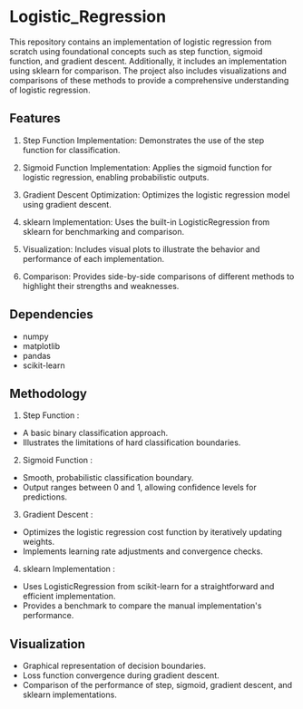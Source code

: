 # Logistic_Regression

This repository contains an implementation of logistic regression from scratch using foundational concepts such as step function, sigmoid function, and gradient descent. Additionally, it includes an implementation using sklearn for comparison. The project also includes visualizations and comparisons of these methods to provide a comprehensive understanding of logistic regression.

## Features

1. Step Function Implementation: Demonstrates the use of the step function for classification.

2. Sigmoid Function Implementation: Applies the sigmoid function for logistic regression, enabling probabilistic outputs.

3. Gradient Descent Optimization: Optimizes the logistic regression model using gradient descent.

4. sklearn Implementation: Uses the built-in LogisticRegression from sklearn for benchmarking and comparison.

5. Visualization: Includes visual plots to illustrate the behavior and performance of each implementation.

6. Comparison: Provides side-by-side comparisons of different methods to highlight their strengths and weaknesses.

## Dependencies

- numpy
- matplotlib
- pandas 
- scikit-learn

## Methodology

1. Step Function :
- A basic binary classification approach.
- Illustrates the limitations of hard classification boundaries.

2. Sigmoid Function :
- Smooth, probabilistic classification boundary.
- Output ranges between 0 and 1, allowing confidence levels for predictions.

3. Gradient Descent :
- Optimizes the logistic regression cost function by iteratively updating weights.
- Implements learning rate adjustments and convergence checks.

4. sklearn Implementation :
- Uses LogisticRegression from scikit-learn for a straightforward and efficient implementation.
- Provides a benchmark to compare the manual implementation's performance.

## Visualization
- Graphical representation of decision boundaries.
- Loss function convergence during gradient descent.
- Comparison of the performance of step, sigmoid, gradient descent, and sklearn implementations.
